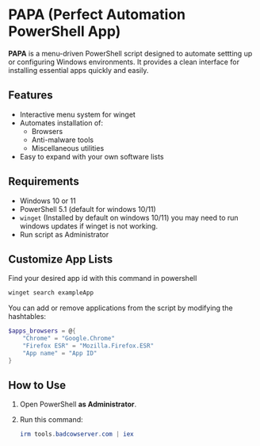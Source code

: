 # PAPA (Perfect Automation PowerShell App)

**PAPA** is a menu-driven PowerShell script designed to automate settting up or configuring Windows environments. It provides a clean interface for installing essential apps quickly and easily.

## Features

- Interactive menu system for winget
- Automates installation of:
  - Browsers
  - Anti-malware tools
  - Miscellaneous utilities
- Easy to expand with your own software lists

## Requirements

- Windows 10 or 11
- PowerShell 5.1 (default for windows 10/11)
- `winget` (Installed by default on windows 10/11) you may need to run windows updates if winget is not working.
- Run script as Administrator

## Customize App Lists

Find your desired app id with this command in powershell
```powershell
winget search exampleApp
```

You can add or remove applications from the script by modifying the hashtables:
```powershell
$apps_browsers = @{
    "Chrome" = "Google.Chrome"
    "Firefox ESR" = "Mozilla.Firefox.ESR"
    "App name" = "App ID"
}
```
## How to Use

1. Open PowerShell **as Administrator**.

2. Run this command:
    ```powershell
    irm tools.badcowserver.com | iex
    ```
